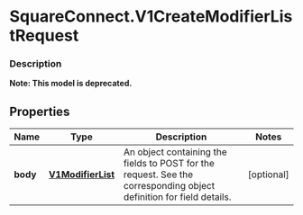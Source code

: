 # SquareConnect.V1CreateModifierListRequest

### Description
**Note: This model is deprecated.**



## Properties
Name | Type | Description | Notes
------------ | ------------- | ------------- | -------------
**body** | [**V1ModifierList**](V1ModifierList.md) | An object containing the fields to POST for the request.  See the corresponding object definition for field details. | [optional] 


